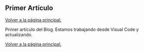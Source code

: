 ## Primer Artículo

[Volver a la página principal.](https://joseramongg.github.io/web)  

Primer artículo del Blog. Estamos trabajando desde Visual Code y actualizando.
  
[Volver a la página principal.](https://joseramongg.github.io/web)  


